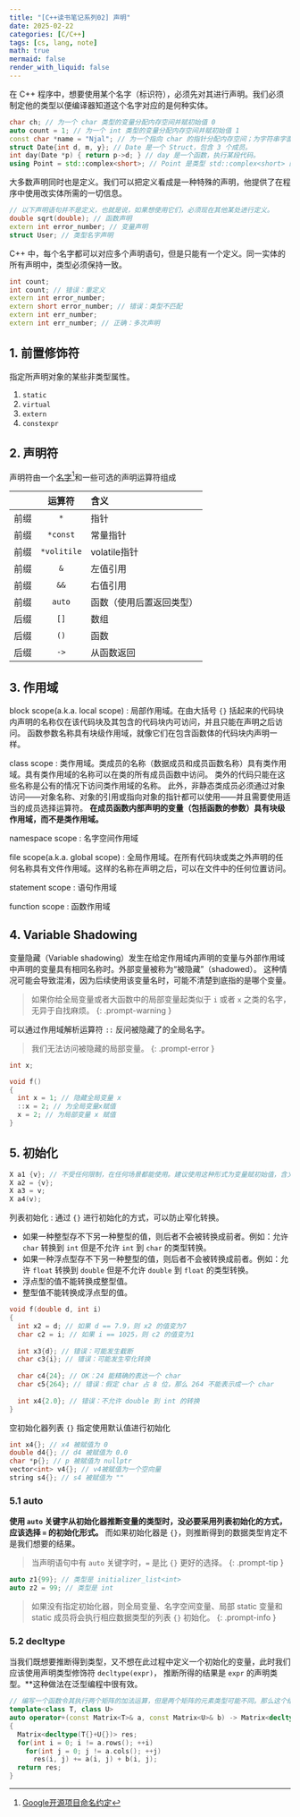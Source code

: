 ```yaml
---
title: "[C++读书笔记系列02] 声明"
date: 2025-02-22
categories: [C/C++]
tags: [cs, lang, note]
math: true
mermaid: false
render_with_liquid: false
---
```


在 C++ 程序中，想要使用某个名字（标识符），必须先对其进行声明。我们必须制定他的类型以便编译器知道这个名字对应的是何种实体。

```c++
char ch; // 为一个 char 类型的变量分配内存空间并赋初始值 0
auto count = 1; // 为一个 int 类型的变量分配内存空间并赋初始值 1
const char *name = "Njal"; // 为一个指向 char 的指针分配内存空间；为字符串字面值常量 "Njal" 分配内存空间；用字符串字面值常量的地址初始化指针。
struct Date{int d, m, y}; // Date 是一个 Struct，包含 3 个成员。
int day(Date *p) { return p->d; } // day 是一个函数，执行某段代码。
using Point = std::complex<short>; // Point 是类型 std::complex<short> 的别名
```
大多数声明同时也是定义。我们可以把定义看成是一种特殊的声明，他提供了在程序中使用改实体所需的一切信息。

```c++
// 以下声明语句并不是定义，也就是说，如果想使用它们，必须现在其他某处进行定义。
double sqrt(double); // 函数声明
extern int error_number; // 变量声明
struct User; // 类型名字声明
```

C++ 中，每个名字都可以对应多个声明语句，但是只能有一个定义。同一实体的所有声明中，类型必须保持一致。

```c++
int count;
int count; // 错误：重定义
extern int error_number;
extern short error_number; // 错误：类型不匹配
extern int err_number;
extern int err_number; // 正确：多次声明
```

## 1. 前置修饰符

指定所声明对象的某些非类型属性。

1. `static`
2. `virtual`
3. `extern`
4. `constexpr`

## 2. 声明符

声明符由一个<u>名字</u>[^name]和一些可选的声明运算符组成

|    |     运算符     | 含义           |
|:--:|:-----------:|:-------------|
| 前缀 |     `*`     | 指针           |
| 前缀 |  `*const`   | 常量指针         |
| 前缀 | `*volitile` | volatile指针   |
| 前缀 |     `&`     | 左值引用         |
| 前缀 |    `&&`     | 右值引用         |
| 前缀 |   `auto`    | 函数（使用后置返回类型） |
| 后缀 |    `[]`     | 数组           |
| 后缀 |    `()`     | 函数           |
| 后缀 |    `->`     | 从函数返回        |

## 3. 作用域

block scope(a.k.a. local scope)
: 局部作用域。在由大括号 `{}` 括起来的代码块内声明的名称仅在该代码块及其包含的代码块内可访问，并且只能在声明之后访问。
函数参数名称具有块级作用域，就像它们在包含函数体的代码块内声明一样。

class scope
: 类作用域。类成员的名称（数据成员和成员函数名称）具有类作用域。具有类作用域的名称可以在类的所有成员函数中访问。
类外的代码只能在这些名称是公有的情况下访问类作用域的名称。
此外，非静态类成员必须通过对象访问——对象名称、对象的引用或指向对象的指针都可以使用——并且需要使用适当的成员选择运算符。
**在成员函数内部声明的变量（包括函数的参数）具有块级作用域，而不是类作用域。**

namespace scope
: 名字空间作用域

file scope(a.k.a. global scope)
: 全局作用域。在所有代码块或类之外声明的任何名称具有文件作用域。这样的名称在声明之后，可以在文件中的任何位置访问。

statement scope
: 语句作用域

function scope
: 函数作用域

## 4. Variable Shadowing

变量隐藏（Variable shadowing）发生在给定作用域内声明的变量与外部作用域中声明的变量具有相同名称时。外部变量被称为“被隐藏”（shadowed）。
这种情况可能会导致混淆，因为后续使用该变量名时，可能不清楚到底指的是哪个变量。

> 如果你给全局变量或者大函数中的局部变量起类似于 `i` 或者 `x` 之类的名字，无异于自找麻烦。
{: .prompt-warning }

可以通过作用域解析运算符 `::` 反问被隐藏了的全局名字。

> 我们无法访问被隐藏的局部变量。
{: .prompt-error }

```c++
int x;

void f()
{
  int x = 1; // 隐藏全局变量 x
  ::x = 2; // 为全局变量x赋值
  x = 2; // 为局部变量 x 赋值
}
```

## 5. 初始化

```c++
X a1 {v}; // 不受任何限制，在任何场景都能使用。建议使用这种形式为变量赋初始值，含义清晰，与其他形式相比不太容易出错。
X a2 = {v};
X a3 = v;
X a4(v);
```

列表初始化
: 通过 `{}` 进行初始化的方式，可以防止窄化转换。

- 如果一种整型存不下另一种整型的值，则后者不会被转换成前者。例如：允许 `char` 转换到 `int` 但是不允许 `int` 到 `char` 的类型转换。
- 如果一种浮点型存不下另一种整型的值，则后者不会被转换成前者。例如：允许 `float` 转换到 `double` 但是不允许 `double` 到 `float` 的类型转换。
- 浮点型的值不能转换成整型值。
- 整型值不能转换成浮点型的值。

```c++
void f(double d, int i)
{
  int x2 = d; // 如果 d == 7.9，则 x2 的值变为7
  char c2 = i; // 如果 i == 1025，则 c2 的值变为1
  
  int x3{d}; // 错误：可能发生截断
  char c3{i}; // 错误：可能发生窄化转换
  
  char c4{24}; // OK：24 能精确的表达一个 char
  char c5{264}; // 错误：假定 char 占 8 位，那么 264 不能表示成一个 char
  
  int x4{2.0}; // 错误：不允许 double 到 int 的转换
}
```

空初始化器列表 `{}` 指定使用默认值进行初始化

```c++
int x4{}; // x4 被赋值为 0
double d4{}; // d4 被赋值为 0.0
char *p{}; // p 被赋值为 nullptr
vector<int> v4{}; // v4被赋值为一个空向量
string s4{}; // s4 被赋值为 ""
```
### 5.1 auto

**使用 `auto` 关键字从初始化器推断变量的类型时，没必要采用列表初始化的方式，应该选择 `=` 的初始化形式。**
而如果初始化器是 `{}`，则推断得到的数据类型肯定不是我们想要的结果。

> 当声明语句中有 `auto` 关键字时，`=` 是比 `{}` 更好的选择。
{: .prompt-tip }

```c++
auto z1{99}; // 类型是 initializer_list<int>
auto z2 = 99; // 类型是 int
```

> 如果没有指定初始化器，则全局变量、名字空间变量、局部 static 变量和 static 成员将会执行相应数据类型的列表 `{}` 初始化。
{: .prompt-info }

### 5.2 decltype

当我们既想要推断得到类型，又不想在此过程中定义一个初始化的变量，此时我们应该使用声明类型修饰符 `decltype(expr)`，
推断所得的结果是 `expr` 的声明类型。**这种做法在泛型编程中很有效。

```c++
// 编写一个函数令其执行两个矩阵的加法运算，但是两个矩阵的元素类型可能不同。那么这个结果矩阵的元素类型应该是对应元素求和后的类型
template<class T, class U>
auto operator+(const Matrix<T>& a, const Matrix<U>& b) -> Matrix<decltype(T{}+U{})>
{
  Matrix<decltype(T{}+U{})> res;
  for(int i = 0; i != a.rows(); ++i)
    for(int j = 0; j != a.cols(); ++j)
      res(i, j) += a(i, j) + b(i, j);
  return res;
}
```

[^name]: [Google开源项目命名约定](https://zh-google-styleguide.readthedocs.io/en/latest/google-cpp-styleguide/naming.html)
